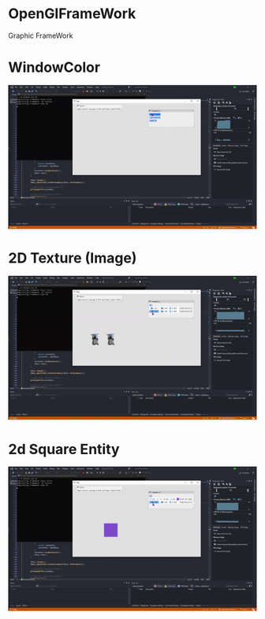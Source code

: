 # OpenGlFrameWork
Graphic FrameWork

# WindowColor               
![](OpenGlFrameWork/OpenGlFrameWork/res/Gifs/Color.gif)

# 2D Texture (Image)
![](OpenGlFrameWork/OpenGlFrameWork/res/Gifs/Texture.gif)

# 2d Square Entity
![](OpenGlFrameWork/OpenGlFrameWork/res/Gifs/Cube2D.gif)
